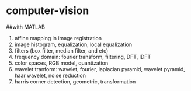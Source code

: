 # computer-vision
##with MATLAB
1. affine mapping in image registration
2. image histogram, equalization, local equalization
3. filters (box filter, median filter, and etc)
4. frequency domain: fourier transform, filtering, DFT, IDFT
5. color spaces, RGB model, quantization
6. wavelet tranform: wavelet, fourier, laplacian pyramid, wavelet pyramid, haar wavelet, noise reduction
7. harris corner detection, geometric, transformation

